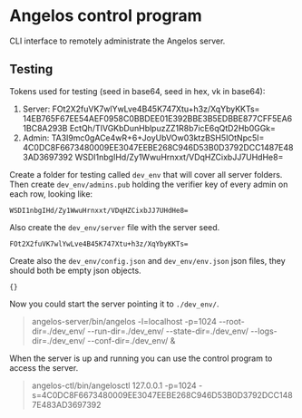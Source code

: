# Angelos control program

CLI interface to remotely administrate the Angelos server.


## Testing

Tokens used for testing (seed in base64, seed in hex, vk in base64):
1. Server: FOt2X2fuVK7wlYwLve4B45K747Xtu+h3z/XqYbyKKTs= 14EB765F67EE54AEF0958C0BBDEE01E392BBE3B5EDBBE877CFF5EA61BC8A293B EctQh/TIVGKbDunHblpuzZZ1R8b7icE6qQtD2Hb0GGk=
2. Admin: TA3I9mc0gACe4wR+6+JoyUbVOw03ktzBSH5IOtNpc5I= 4C0DC8F6673480009EE3047EEBE268C946D53B0D3792DCC1487E483AD3697392 WSDI1nbgIHd/Zy1WwuHrnxxt/VDqHZCixbJJ7UHdHe8=

Create a folder for testing called ```dev_env``` that will cover all server folders.
Then create ```dev_env/admins.pub``` holding the verifier key of every admin on each row, looking like:
```
WSDI1nbgIHd/Zy1WwuHrnxxt/VDqHZCixbJJ7UHdHe8=
```
Also create the ```dev_env/server``` file with the server seed.
```
FOt2X2fuVK7wlYwLve4B45K747Xtu+h3z/XqYbyKKTs=
```
Create also the ```dev_env/config.json``` and ```dev_env/env.json``` json files, they should both be empty json objects.
```
{}
```
Now you could start the server pointing it to ```./dev_env/```.
> angelos-server/bin/angelos -l=localhost -p=1024 --root-dir=./dev_env/ --run-dir=./dev_env/
> --state-dir=./dev_env/ --logs-dir=./dev_env/ --conf-dir=./dev_env/ &

When the server is up and running you can use the control program to access the server.
> angelos-ctl/bin/angelosctl 127.0.0.1 -p=1024 -s=4C0DC8F6673480009EE3047EEBE268C946D53B0D3792DCC1487E483AD3697392

